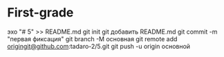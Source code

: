 # First-grade
эхо "# 5" >> README.md 
git init
git добавить README.md 
git commit -m "первая фиксация"
git branch -M основная
git remote add origingit@github.com:tadaro-2/5.git 
git push -u origin основной
